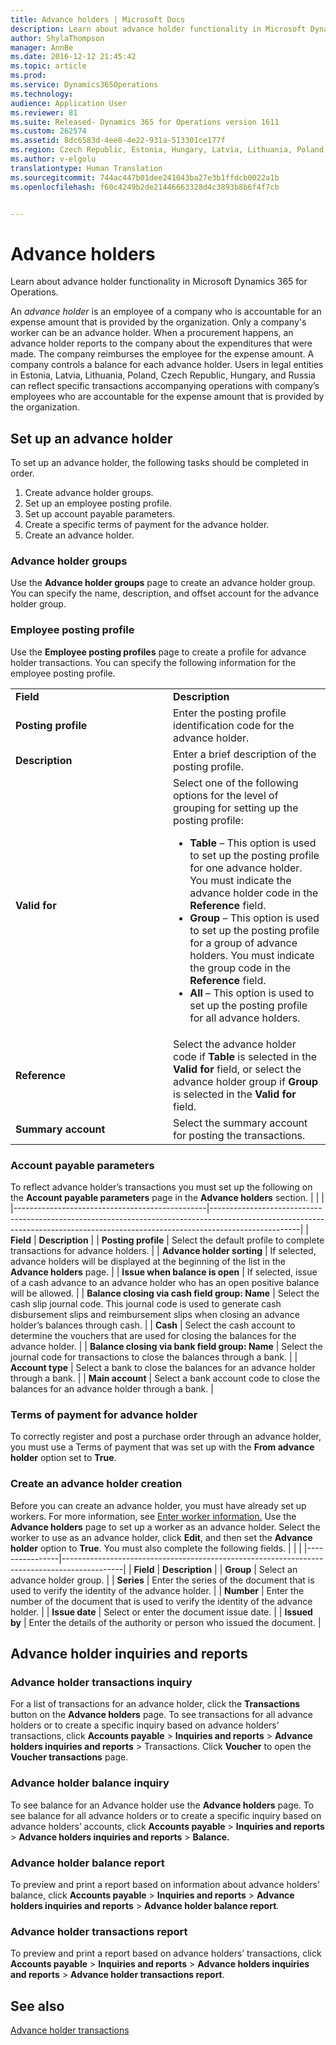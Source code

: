 ```yaml
---
title: Advance holders | Microsoft Docs
description: Learn about advance holder functionality in Microsoft Dynamics 365 for Operations.
author: ShylaThompson
manager: AnnBe
ms.date: 2016-12-12 21:45:42
ms.topic: article
ms.prod: 
ms.service: Dynamics365Operations
ms.technology: 
audience: Application User
ms.reviewer: 81
ms.suite: Released- Dynamics 365 for Operations version 1611
ms.custom: 262574
ms.assetid: 8dc6583d-4ee8-4e22-931a-513301ce177f
ms.region: Czech Republic, Estonia, Hungary, Latvia, Lithuania, Poland, Russia
ms.author: v-elgolu
translationtype: Human Translation
ms.sourcegitcommit: 744ac447b01dee241043ba27e3b1ffdcb0022a1b
ms.openlocfilehash: f60c4249b2de21446663328d4c3893b8b6f4f7cb


---
```


# <a name="advance-holders"></a>Advance holders

Learn about advance holder functionality in Microsoft Dynamics 365 for Operations.

An *advance holder* is an employee of a company who is accountable for an expense amount that is provided by the organization. Only a company's worker can be an advance holder. When a procurement happens, an advance holder reports to the company about the expenditures that were made. The company reimburses the employee for the expense amount. A company controls a balance for each advance holder. Users in legal entities in Estonia, Latvia, Lithuania, Poland, Czech Republic, Hungary, and Russia can reflect specific transactions accompanying operations with company’s employees who are accountable for the expense amount that is provided by the organization.

## <a name="set-up-an-advance-holder"></a>Set up an advance holder
To set up an advance holder, the following tasks should be completed in order.
1.  Create advance holder groups.
2.  Set up an employee posting profile.
3.  Set up account payable parameters.
4.  Create a specific terms of payment for the advance holder.
5.  Create an advance holder.

### <a name="advance-holder-groups"></a>Advance holder groups

Use the **Advance holder groups** page to create an advance holder group. You can specify the name, description, and offset account for the advance holder group.
### <a name="employee-posting-profile"></a>Employee posting profile

Use the **Employee posting profiles** page to create a profile for advance holder transactions. You can specify the following information for the employee posting profile.
<table>
<colgroup>
<col width="50%" />
<col width="50%" />
</colgroup>
<tbody>
<tr class="odd">
<td><strong>Field</strong></td>
<td><strong>Description</strong></td>
</tr>
<tr class="even">
<td><strong>Posting profile</strong></td>
<td>Enter the posting profile identification code for the advance holder.</td>
</tr>
<tr class="odd">
<td><strong>Description</strong></td>
<td>Enter a brief description of the posting profile.</td>
</tr>
<tr class="even">
<td><strong>Valid for</strong></td>
<td>Select one of the following options for the level of grouping for setting up the posting profile:
<ul>
<li><strong>Table</strong> – This option is used to set up the posting profile for one advance holder. You must indicate the advance holder code in the <strong>Reference</strong> field.</li>
<li><strong>Group</strong> – This option is used to set up the posting profile for a group of advance holders. You must indicate the group code in the <strong>Reference</strong> field.</li>
<li><strong>All</strong> – This option is used to set up the posting profile for all advance holders.</li>
</ul></td>
</tr>
<tr class="odd">
<td><strong>Reference</strong></td>
<td>Select the advance holder code if <strong>Table</strong> is selected in the <strong>Valid for</strong> field, or select the advance holder group if <strong>Group</strong> is selected in the <strong>Valid for</strong> field.</td>
</tr>
<tr class="even">
<td><strong>Summary account</strong></td>
<td>Select the summary account for posting the transactions.</td>
</tr>
</tbody>
</table>

### <a name="account-payable-parameters"></a>Account payable parameters

To reflect advance holder’s transactions you must set up the following on the **Account payable parameters** page in the **Advance holders** section.
|                                                |                                                                                                                                                                                  |
|------------------------------------------------|----------------------------------------------------------------------------------------------------------------------------------------------------------------------------------|
|  **Field**                                     | **Description**                                                                                                                                                                  |
| **Posting profile**                            | Select the default profile to complete transactions for advance holders.                                                                                                         |
| **Advance holder sorting**                     | If selected, advance holders will be displayed at the beginning of the list in the **Advance holders** page.                                                                     |
| **Issue when balance is open**                 | If selected, issue of a cash advance to an advance holder who has an open positive balance will be allowed.                                                                      |
| **Balance closing via cash field group: Name** | Select the cash slip journal code. This journal code is used to generate cash disbursement slips and reimbursement slips when closing an advance holder’s balances through cash. |
| **Cash**                                       | Select the cash account to determine the vouchers that are used for closing the balances for the advance holder.                                                                 |
| **Balance closing via bank field group: Name** | Select the journal code for transactions to close the balances through a bank.                                                                                                   |
| **Account type**                               | Select a bank to close the balances for an advance holder through a bank.                                                                                                        |
| **Main account**                               | Select a bank account code to close the balances for an advance holder through a bank.                                                                                           |

### <a name="terms-of-payment-for-advance-holder"></a>Terms of payment for advance holder

To correctly register and post a purchase order through an advance holder, you must use a Terms of payment that was set up with the **From advance holder** option set to **True**.
### <a name="create-an-advance-holder-creation"></a>Create an advance holder creation

Before you can create an advance holder, you must have already set up workers. For more information, see [Enter worker information.](http://ax.help.dynamics.com/en/wiki/enter-worker-information/) Use the **Advance holders** page to set up a worker as an advance holder. Select the worker to use as an advance holder, click **Edit**, and then set the **Advance holder** option to **True**. You must also complete the following fields.
|                |                                                                                             |
|----------------|---------------------------------------------------------------------------------------------|
| **Field**      | **Description**                                                                             |
| **Group**      | Select an advance holder group.                                                             |
| **Series**     | Enter the series of the document that is used to verify the identity of the advance holder. |
| **Number**     | Enter the number of the document that is used to verify the identity of the advance holder. |
| **Issue date** | Select or enter the document issue date.                                                    |
| **Issued by**  | Enter the details of the authority or person who issued the document.                       |

## <a name="advance-holder-inquiries-and-reports"></a>Advance holder inquiries and reports
### <a name="advance-holder-transactions-inquiry"></a>Advance holder transactions inquiry

For a list of transactions for an advance holder, click the **Transactions** button on the **Advance holders** page. To see transactions for all advance holders or to create a specific inquiry based on advance holders’ transactions, click **Accounts payable** &gt; **Inquiries and reports** &gt; **Advance holders inquiries and reports** &gt; Transactions. Click **Voucher** to open the **Voucher transactions** page.
### <a name="advance-holder-balance-inquiry"></a>Advance holder balance inquiry

To see balance for an Advance holder use the **Advance holders** page. To see balance for all advance holders or to create a specific inquiry based on advance holders’ accounts, click **Accounts payable** &gt; **Inquiries and reports** &gt; **Advance holders inquiries and reports** &gt; **Balance.**
### <a name="advance-holder-balance-report"></a>Advance holder balance report

To preview and print a report based on information about advance holders’ balance, click **Accounts payable** &gt; **Inquiries and reports** &gt; **Advance holders inquiries and reports** &gt; **Advance holder balance report**.
### <a name="advance-holder-transactions-report"></a>Advance holder transactions report

To preview and print a report based on advance holders’ transactions, click **Accounts payable** &gt; **Inquiries and reports** &gt; **Advance holders inquiries and reports** &gt; **Advance holder transactions report**.



<a name="see-also"></a>See also
--------

[Advance holder transactions](https://docs.microsoft.com/en-us/dynamics365/operations/financials/localizations/europe/advance-holders-transactions)




<!--HONumber=Feb17_HO3-->


